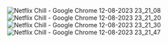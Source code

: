 
![Netflix   Chill - Google Chrome 12-08-2023 23_21_08](https://github.com/mtg718/Netflix/assets/135738292/d2aad06b-5aec-40b7-9c81-360f3c4281e8)
![Netflix   Chill - Google Chrome 12-08-2023 23_21_20](https://github.com/mtg718/Netflix/assets/135738292/b90a410c-3051-4049-aa8f-43792f876c0c)
![Netflix   Chill - Google Chrome 12-08-2023 23_21_30](https://github.com/mtg718/Netflix/assets/135738292/f2407610-2cdd-4e8a-add8-91fa4e7e5ac2)
![Netflix   Chill - Google Chrome 12-08-2023 23_21_47](https://github.com/mtg718/Netflix/assets/135738292/5e8d1eda-9287-4673-a4bf-47ee754bc14f)
